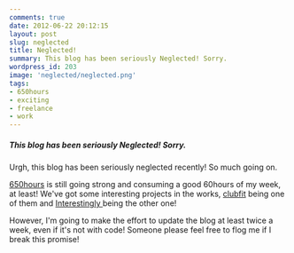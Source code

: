 ```yaml
---
comments: true
date: 2012-06-22 20:12:15
layout: post
slug: neglected
title: Neglected!
summary: This blog has been seriously Neglected! Sorry.
wordpress_id: 203
image: 'neglected/neglected.png'
tags:
- 650hours
- exciting
- freelance
- work
---
```


#####  This blog has been seriously Neglected! Sorry.

Urgh, this blog has been seriously neglected recently! So much going on.

[650hours](http://www.650hours.com) is still going strong and consuming a good 60hours of my week, at least! We've got some interesting projects in the works, [clubfit](http://www.clubfit.co.uk) being one of them and [ Interestingly ](http://www.interestingly.co.uk) being the other one!

However, I'm going to make the effort to update the blog at least twice a week, even if it's not with code! Someone please feel free to flog me if I break this promise!
